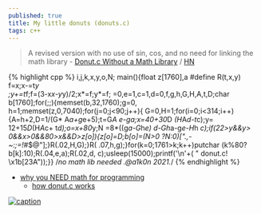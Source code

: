 ```yaml
---
published: true
title: My little donuts (donuts.c)
tags: c++
---
```

> A revised version with no use of sin, cos, and no need for linking the math library - [Donut.c Without a Math Library](https://www.a1k0n.net/2021/01/13/optimizing-donut.html) / [HN](https://news.ycombinator.com/item?id=25787545)

{% highlight cpp %}
             i,j,k,x,y,o,N;
         main(){float z[1760],a
      #define R(t,x,y) f=x;x-=t*y\
   ;y+=t*f;f=(3-x*x-y*y)/2;x*=f;y*=f;
   =0,e=1,c=1,d=0,f,g,h,G,H,A,t,D;char
 b[1760];for(;;){memset(b,32,1760);g=0,
h=1;memset(z,0,7040);for(j=0;j<90;j++){
G=0,H=1;for(i=0;i<314;i++){A=h+2,D=1/(G*
A*a+g*e+5);t=G*A        *e-g*a;x=40+30*D
*(H*A*d-t*c);y=          12+15*D*(H*A*c+
t*d);o=x+80*y;N          =8*((g*a-G*h*e)
*d-G*h*a-g*e-H*h        *c);if(22>y&&y>
 0&&x>0&&80>x&&D>z[o]){z[o]=D;b[o]=(N>0
  ?N:0)[".,-~:;=!*#$@"];}R(.02,H,G);}R(
  .07,h,g);}for(k=0;1761>k;k++)putchar
   (k%80?b[k]:10);R(.04,e,a);R(.02,d,
     c);usleep(15000);printf('\n'+(
        " donut.c! \x1b[23A"));}}
          /*no math lib needed
             .@a1k0n 2021.*/
{% endhighlight %}

- [why you NEED math for programming](https://www.youtube.com/watch?v=sW9npZVpiMI)
	- [how donut.c works](https://www.a1k0n.net/2011/07/20/donut-math.html)

[![caption](https://img.youtube.com/vi/DEqXNfs_HhY/0.jpg)](https://www.youtube.com/watch?v=DEqXNfs_HhY)

